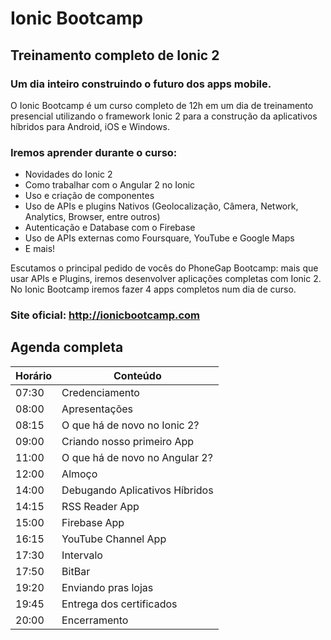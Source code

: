 # Ionic Bootcamp
## Treinamento completo de Ionic 2

### Um dia inteiro construindo o futuro dos apps mobile.

O Ionic Bootcamp é um curso completo de 12h em um dia de treinamento presencial utilizando o framework Ionic 2 para a construção da aplicativos híbridos para Android, iOS e Windows.

### Iremos aprender durante o curso:
- Novidades do Ionic 2
- Como trabalhar com o Angular 2 no Ionic
- Uso e criação de componentes
- Uso de APIs e plugins Nativos (Geolocalização, Câmera, Network, Analytics, Browser, entre outros)
- Autenticação e Database com o Firebase
- Uso de APIs externas como Foursquare, YouTube e Google Maps
- E mais!

Escutamos o principal pedido de vocês do PhoneGap Bootcamp: mais que usar APIs e Plugins, iremos desenvolver aplicações completas com Ionic 2.
No Ionic Bootcamp iremos fazer 4 apps completos num dia de curso.

### Site oficial: http://ionicbootcamp.com

## Agenda completa
Horário | Conteúdo
--- | ---
07:30 | Credenciamento
08:00 | Apresentações
08:15 | O que há de novo no Ionic 2?
09:00 | Criando nosso primeiro App
11:00 | O que há de novo no Angular 2?
12:00 | Almoço
14:00 | Debugando Aplicativos Híbridos
14:15 | RSS Reader App
15:00 | Firebase App
16:15 | YouTube Channel App
17:30 | Intervalo
17:50 | BitBar
19:20 | Enviando pras lojas
19:45 | Entrega dos certificados
20:00 | Encerramento


